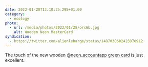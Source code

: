 ```yaml
---
date: 2022-01-28T13:10:25.295+01:00
category:
  - ecology
photo:
  - url: /media/photos/2022/01/28/orc6b.jpg
    alt: Wooden Neon MasterCard
syndication:
  - https://twitter.com/alienlebarge/status/1487038682423078912
---
```

The touch of the new wooden [@neon_accountapp](https://twitter.com/neon_accountapp) [green card](https://neon-free.ch/en/neon-green/ "Info about neon green accounts") is just excellent.
